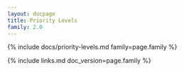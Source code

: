 ```yaml
---
layout: docpage
title: Priority Levels
family: 2.0
---
```


{% include docs/priority-levels.md family=page.family %}

{% include links.md doc_version=page.family %}
